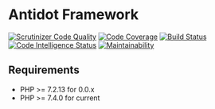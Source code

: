 Antidot Framework
=================

[![Scrutinizer Code Quality](https://scrutinizer-ci.com/g/antidot-framework/antidot-framework/badges/quality-score.png?b=master)](https://scrutinizer-ci.com/g/antidot-framework/antidot-framework/?branch=master)
[![Code Coverage](https://scrutinizer-ci.com/g/antidot-framework/antidot-framework/badges/coverage.png?b=master)](https://scrutinizer-ci.com/g/antidot-framework/antidot-framework/?branch=master)
[![Build Status](https://scrutinizer-ci.com/g/antidot-framework/antidot-framework/badges/build.png?b=master)](https://scrutinizer-ci.com/g/antidot-framework/antidot-framework/build-status/master)
[![Code Intelligence Status](https://scrutinizer-ci.com/g/antidot-framework/antidot-framework/badges/code-intelligence.svg?b=master)](https://scrutinizer-ci.com/code-intelligence)
[![Maintainability](https://api.codeclimate.com/v1/badges/0e1302d3e8c732c071ca/maintainability)](https://codeclimate.com/github/antidot-framework/antidot-framework/maintainability)

## Requirements

* PHP >= 7.2.13 for 0.0.x
* PHP >= 7.4.0 for current
